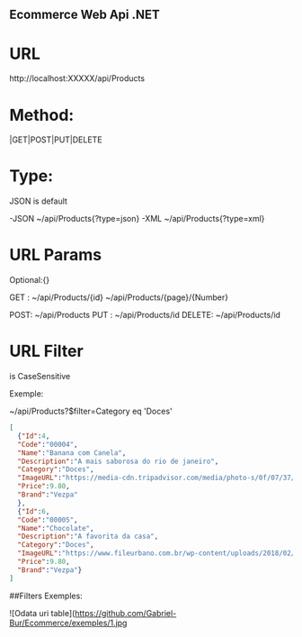 ## Ecommerce Web Api .NET


# URL
http://localhost:XXXXX/api/Products

# Method:
|GET|POST|PUT|DELETE

# Type:
JSON is default

-JSON
  ~/api/Products{?type=json}
-XML
  ~/api/Products{?type=xml}

# URL Params
Optional:{}


GET :   ~/api/Products/{id}
        ~/api/Products/{page}/{Number}
        
POST:   ~/api/Products
PUT :   ~/api/Products/id
DELETE: ~/api/Products/id



# URL Filter
is CaseSensitive

Exemple:

~/api/Products?$filter=Category eq 'Doces'

```json
[
  {"Id":4,
  "Code":"00004",
  "Name":"Banana com Canela",
  "Description":"A mais saborosa do rio de janeiro",
  "Category":"Doces",
  "ImageURL":"https://media-cdn.tripadvisor.com/media/photo-s/0f/07/37/e2/pizza-banana-com-canela.jpg",
  "Price":9.80,
  "Brand":"Vezpa"
  },
  {"Id":6,
  "Code":"00005",
  "Name":"Chocolate",
  "Description":"A favorita da casa",
  "Category":"Doces",
  "ImageURL":"https://www.fileurbano.com.br/wp-content/uploads/2018/02/pizza-chocolate.jpg",
  "Price":9.80,
  "Brand":"Vezpa"}
]
```
##Filters Exemples:

![Odata uri table](https://github.com/Gabriel-Bur/Ecommerce/exemples/1.jpg
